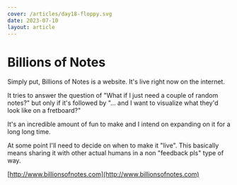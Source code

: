 ```yaml
---
cover: /articles/day18-floppy.svg
date: 2023-07-10
layout: article
---
```


# Billions of Notes

Simply put, Billions of Notes is a website. It's live right now on the internet. 

It tries to answer the question of "What if I just need a couple of random notes?" but only if it's followed by "... and I want to visualize what they'd look like on a fretboard?"

It's an incredible amount of fun to make and I intend on expanding on it for a long long time. 

At some point I'll need to decide on when to make it "live". This basically means sharing it with other actual humans in a non "feedback pls" type of way. 

[http://www.billionsofnotes.com](http://www.billionsofnotes.com)